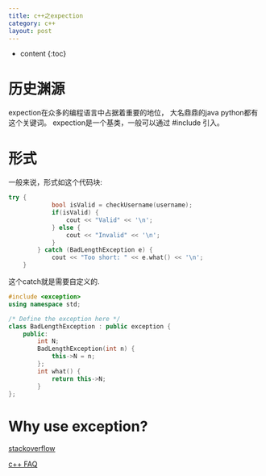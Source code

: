 ```yaml
---
title: c++之expection
category: c++
layout: post
---
```

* content
{:toc}

# 历史渊源
expection在众多的编程语言中占据着重要的地位， 大名鼎鼎的java python都有这个关键词。
expection是一个基类，一般可以通过 #include<expection> 引入。

# 形式
一般来说，形式如这个代码块:

```c++
try {
			bool isValid = checkUsername(username);
			if(isValid) {
				cout << "Valid" << '\n';
			} else {
				cout << "Invalid" << '\n';
			}
		} catch (BadLengthException e) {
			cout << "Too short: " << e.what() << '\n';
	}
```
这个catch就是需要自定义的.

```c++
#include <exception>
using namespace std;

/* Define the exception here */
class BadLengthException : public exception {
    public:
        int N;
        BadLengthException(int n) {
            this->N = n;
        };
        int what() {
            return this->N;
        }
};
```

# Why use exception?
[stackoverflow](https://stackoverflow.com/questions/4506369/when-and-how-should-i-use-exception-handling)

[c++ FAQ](https://isocpp.org/wiki/faq/exceptions)
